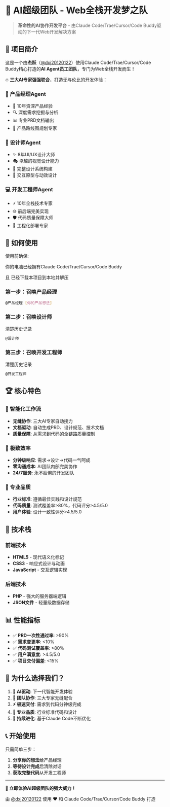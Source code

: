 # 🚀 AI超级团队 - Web全栈开发梦之队

> **革命性的AI协作开发平台** - 由Claude Code/Trae/Cursor/Code Buddy驱动的下一代Web开发解决方案

## 🌟 项目简介

这是一个由**杰跃**（[@dxj20120122](https://github.com/dxj20120122)）使用Claude Code/Trae/Cursor/Code Buddy精心打造的**AI Agent员工团队**，专门为Web全栈开发而生！

🔥 **三大AI专家强强联合**，打造无与伦比的开发体验：

### 👑 产品经理Agent
- 🎯 10年资深产品经验
- 🔍 深度需求挖掘与分析  
- 📊 专业PRD文档输出
- 🚀 产品路线图规划专家

### 🎨 设计师Agent  
- ✨ 8年UI/UX设计大师
- 🎭 卓越的视觉设计能力
- 📐 完整设计系统构建
- 💫 交互原型与动效设计

### 💻 开发工程师Agent
- ⚡ 10年全栈技术专家  
- 🌐 前后端完美实现
- 🛡️ 代码质量保障大师
- 🚀 工程化部署专家

## 🎯 如何使用

使用前确保:

你的电脑已经拥有Claude Code/Trae/Cursor/Code Buddy

且 已经下载本项目到本地并解压


### 第一步：召唤产品经理
```bash
@产品经理 [你的产品想法]
```

### 第二步：召唤设计师
清楚历史记录
```bash
@设计师
```

### 第三步：召唤开发工程师
清楚历史记录
```bash
@开发工程师
```

## 🏆 核心特色

### 🤖 智能化工作流
- **无缝协作**: 三大AI专家自动接力
- **文档驱动**: 自动生成PRD、设计规范、技术文档
- **质量保障**: 从需求到代码的全链路质量控制

### 🚀 极致效率
- **分钟级响应**: 需求→设计→代码一气呵成
- **零沟通成本**: AI团队内部完美协作
- **24/7服务**: 永不疲倦的开发团队

### 💎 专业品质  
- **行业标准**: 遵循最佳实践和设计规范
- **代码质量**: 测试覆盖率>80%，代码评分>4.5/5.0
- **用户体验**: 设计一致性评分>4.5/5.0

## 🎪 技术栈

### 前端技术
- **HTML5** - 现代语义化标记
- **CSS3** - 响应式设计与动画  
- **JavaScript** - 交互逻辑实现

### 后端技术
- **PHP** - 强大的服务器端逻辑
- **JSON文件** - 轻量级数据存储

## 📊 性能指标

- ✅ **PRD一次性通过率**: >90%
- ✅ **需求变更率**: <10%  
- ✅ **代码测试覆盖率**: >80%
- ✅ **用户满意度**: >4.5/5.0
- ✅ **项目交付偏差**: <15%

## 🌟 为什么选择我们？

1. **🤖 AI驱动**: 下一代智能开发体验
2. **👥 团队协作**: 三大专家无缝配合  
3. **⚡ 极速交付**: 需求到代码分钟级完成
4. **💎 专业品质**: 行业标准代码和设计
5. **🚀 持续进化**: 基于Claude Code不断优化

## 📞 开始使用

只需简单三步：

1. **分享你的想法**给产品经理
2. **等待设计完成**后清除对话  
3. **获取完整代码**从开发工程师

---

**🎯 立即体验AI超级团队的强大威力！**

由 [@dxj20120122](https://github.com/dxj20120122) 使用 ❤️ 和 Claude Code/Trae/Cursor/Code Buddy 打造
